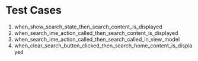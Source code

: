 # Test Cases

1. when_show_search_state_then_search_content_is_displayed
2. when_search_ime_action_called_then_search_content_is_displayed
3. when_search_ime_action_called_then_search_called_in_view_model
4. when_clear_search_button_clicked_then_search_home_content_is_displayed